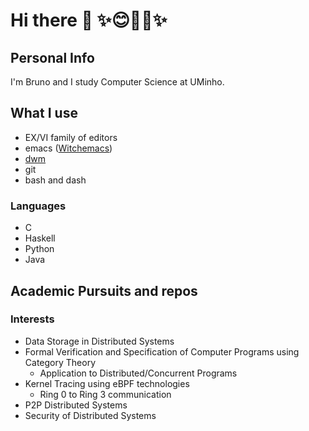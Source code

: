 # Hi there 👋 ✨😊🏳️‍🌈✨

## Personal Info

I'm Bruno and I study Computer Science at UMinho.

## What I use

* EX/VI family of editors
* emacs ([Witchemacs](https://github.com/snackon/Witchmacs))
* [dwm](https://git.suckless.org/dwm/log.html)
* git
* bash and dash

### Languages

* C
* Haskell
* Python
* Java

## Academic Pursuits and repos

### Interests

* Data Storage in Distributed Systems
* Formal Verification and Specification of Computer Programs using Category Theory
  * Application to Distributed/Concurrent Programs
* Kernel Tracing using eBPF technologies
  * Ring 0 to Ring 3 communication
* P2P Distributed Systems
* Security of Distributed Systems
